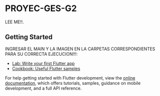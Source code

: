 # PROYEC-GES-G2 

LEE ME!!.

## Getting Started

  INGRESAR EL MAIN Y LA IMAGEN EN LA CARPETAS CORRESPONDIENTES PARA SU CORRECTA EJECUCION!!!:

- [Lab: Write your first Flutter app](https://docs.flutter.dev/get-started/codelab)
- [Cookbook: Useful Flutter samples](https://docs.flutter.dev/cookbook)

For help getting started with Flutter development, view the
[online documentation](https://docs.flutter.dev/), which offers tutorials,
samples, guidance on mobile development, and a full API reference.
